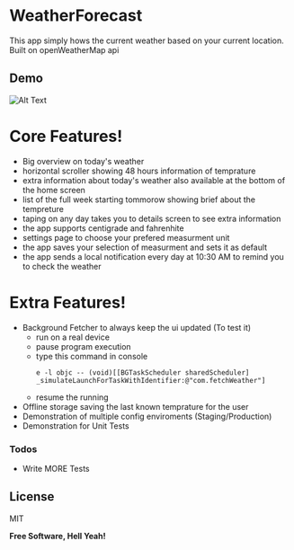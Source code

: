 # WeatherForecast

This app simply hows the current weather based on your current location. Built on openWeatherMap api

## Demo
![Alt Text](https://media.giphy.com/media/C18O4GRDa5HaB6LdNp/giphy.gif)

# Core Features!
  - Big overview on today's weather
  - horizontal scroller showing 48 hours information of temprature
  - extra information about today's weather also available at the bottom of the home screen
  - list of the full week starting tommorow showing brief about the tempreture
  - taping on any day takes you to details screen to see extra information
  - the app supports centigrade and fahrenhite
  - settings page to choose your prefered measurment unit
  - the app saves your selection of measurment and sets it as default
  - the app sends a local notification every day at 10:30 AM to remind you to check the weather
# Extra Features!

  - Background Fetcher to always keep the ui updated (To test it)
       - run on a real device
       - pause program execution
       - type this command in console 
           ```
           e -l objc -- (void)[[BGTaskScheduler sharedScheduler] _simulateLaunchForTaskWithIdentifier:@"com.fetchWeather"]
           ```
       - resume the running 
  - Offline storage saving the last known temprature for the user
  - Demonstration of multiple config enviroments (Staging/Production)
  - Demonstration for Unit Tests

### Todos

 - Write MORE Tests

License
----
MIT


**Free Software, Hell Yeah!**

[//]: # (These are reference links used in the body of this note and get stripped out when the markdown processor does its job. There is no need to format nicely because it shouldn't be seen. Thanks SO - http://stackoverflow.com/questions/4823468/store-comments-in-markdown-syntax)


   [dill]: <https://github.com/joemccann/dillinger>
   [git-repo-url]: <https://github.com/joemccann/dillinger.git>
   [john gruber]: <http://daringfireball.net>
   [df1]: <http://daringfireball.net/projects/markdown/>
   [markdown-it]: <https://github.com/markdown-it/markdown-it>
   [Ace Editor]: <http://ace.ajax.org>
   [node.js]: <http://nodejs.org>
   [Twitter Bootstrap]: <http://twitter.github.com/bootstrap/>
   [jQuery]: <http://jquery.com>
   [@tjholowaychuk]: <http://twitter.com/tjholowaychuk>
   [express]: <http://expressjs.com>
   [AngularJS]: <http://angularjs.org>
   [Gulp]: <http://gulpjs.com>

   [PlDb]: <https://github.com/joemccann/dillinger/tree/master/plugins/dropbox/README.md>
   [PlGh]: <https://github.com/joemccann/dillinger/tree/master/plugins/github/README.md>
   [PlGd]: <https://github.com/joemccann/dillinger/tree/master/plugins/googledrive/README.md>
   [PlOd]: <https://github.com/joemccann/dillinger/tree/master/plugins/onedrive/README.md>
   [PlMe]: <https://github.com/joemccann/dillinger/tree/master/plugins/medium/README.md>
   [PlGa]: <https://github.com/RahulHP/dillinger/blob/master/plugins/googleanalytics/README.md>
